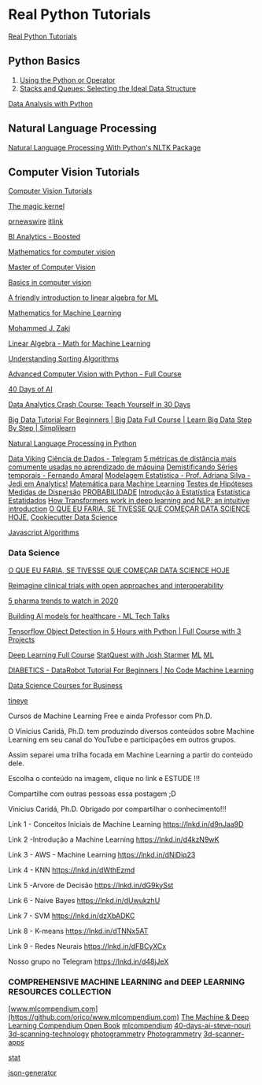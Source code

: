 # Real Python Tutorials
[Real Python Tutorials](https://realpython.com/)
## Python Basics
1. [Using the Python or Operator](https://realpython.com/courses/using-python-or-operator/)
2. [Stacks and Queues: Selecting the Ideal Data Structure](https://realpython.com/courses/stacks-queues-ideal-data-structure/)

[Data Analysis with Python](https://www.youtube.com/watch?v=GPVsHOlRBBI)

## Natural Language Processing
[Natural Language Processing With Python's NLTK Package](https://realpython.com/nltk-nlp-python/)

## Computer Vision Tutorials
[Computer Vision Tutorials](https://realpython.com/tutorials/computer-vision/)

[The magic kernel](http://johncostella.com/magic/)

[prnewswire](https://www.prnewswire.com/news-releases/in-a-dental-industry-first-overjets-dental-assist-receives-fda-clearance-to-bring-ai-to-the-dental-practice-301295927.html)
[itlink](https://itlink.fr/)

[BI Analytics - Boosted](https://www.atoti.io/https://www.atoti.io/)

[Mathematics for computer vision](https://www.coursera.org/learn/mathematics-for-computer-vision?specialization=basics-in-computer-vision#syllabus)

[Master of Computer Vision](https://www.coursera.org/degrees/ms-computer-vision-hse/academics)

[Basics in computer vision](https://www.coursera.org/specializations/basics-in-computer-vision)

[A friendly introduction to linear algebra for ML](https://www.youtube.com/watch?v=LlKAna21fLE)

[Mathematics for Machine Learning](https://www.youtube.com/watch?v=1VSZtNYMntM)

[Mohammed J. Zaki](https://dataminingbook.info/book_html/chap1/book-watermark.html)

[Linear Algebra - Math for Machine Learning](https://www.youtube.com/watch?v=uZeDTwWcnuY)

[Understanding Sorting Algorithms](https://www.youtube.com/watch?v=l7-f9gS8VOs)

[Advanced Computer Vision with Python - Full Course](https://www.youtube.com/watch?v=01sAkU_NvOY)


[40 Days of AI](https://www.linkedin.com/pulse/40-days-ai-steve-nouri/)

[Data Analytics Crash Course: Teach Yourself in 30 Days](https://www.youtube.com/watch?v=jcTj6FgWOpo&t=1130s)

[Big Data Tutorial For Beginners | Big Data Full Course | Learn Big Data Step By Step | Simplilearn](https://www.youtube.com/watch?v=KcecJfxbd-4)

[Natural Language Processing in Python](https://www.youtube.com/watch?v=xvqsFTUsOmc&t=1991s)

[Data Viking](https://www.youtube.com/channel/UCZT-d8Q9d3obS6NxhyxnznQ/playlists)
[Ciência de Dados - Telegram](https://t.me/joinchat/cPp1zhxTueU0YzFh)
[5 métricas de distância mais comumente usadas no aprendizado de máquina](https://ichi.pro/pt/5-metricas-de-distancia-mais-comumente-usadas-no-aprendizado-de-maquina-166861444984849)
[Demistificando Séries temporais - Fernando Amaral](https://www.youtube.com/watch?v=0RbUk3pjSKY)
[Modelagem Estatística - Prof. Adriana Silva - Jedi em Analytics!](https://www.youtube.com/playlist?list=PLjdDBZW3EmXfyfLYp35AMyDN-clDPAu28)
[Matemática para Machine Learning](https://www.youtube.com/playlist?list=PLyqOvdQmGdTTYHKdxWRmt8oOhMwYhmxkM)
[Testes de Hipóteses](https://www.youtube.com/playlist?list=PL7xT0Gz6G0-TfV-S6WiGDvIsZds6Pv_g8)
[Medidas de Dispersão](https://www.youtube.com/playlist?list=PL7xT0Gz6G0-T2gcNyfSgLevC1vbcMf3nz)
[PROBABILIDADE](https://www.youtube.com/playlist?list=PLN0ZrxDaBfhgFE48sqlySnEgdFVGroKsf)
[Introdução à Estatística](https://www.youtube.com/playlist?list=PL7xT0Gz6G0-RNpEswiFdLgaSBsTLDUDbh)
[Estatística](https://www.youtube.com/playlist?list=PLVGJZxcisYSGmqs4muOxEoiqUYWlAVmef)
[Estatidados](https://www.linkedin.com/company/estathifisco/)
[How Transformers work in deep learning and NLP: an intuitive introduction](https://theaisummer.com/transformer/)
[O QUE EU FARIA, SE TIVESSE QUE COMEÇAR DATA SCIENCE HOJE.](https://www.youtube.com/watch?v=VlYDWOfiFuc)
[Cookiecutter Data Science](https://drivendata.github.io/cookiecutter-data-science/#getting-started)


[Javascript Algorithms](https://www.youtube.com/playlist?list=PLXzMwWvud3xSsw8TgFO2hjn5Yo-LSkyBx)
[]()

### Data Science
[O QUE EU FARIA, SE TIVESSE QUE COMEÇAR DATA SCIENCE HOJE](https://www.youtube.com/watch?v=VlYDWOfiFuc)

[Reimagine clinical trials with open approaches and interoperability](https://www.ibm.com/blogs/watson-health/reimagine-clinical-trials-with-open-approaches-and-interoperability/)

[5 pharma trends to watch in 2020](https://www.ibm.com/blogs/watson-health/5-pharma-trend-2020/)

[Building AI models for healthcare - ML Tech Talks](https://www.youtube.com/watch?v=UZEstizNxkg)

[Tensorflow Object Detection in 5 Hours with Python | Full Course with 3 Projects](https://morioh.com/p/394e0ce5e3ac)

[Deep Learning Full Course](https://morioh.com/p/39e64ba8b025)
[StatQuest with Josh Starmer](https://www.youtube.com/c/joshstarmer/featured)
[ML](https://pastebin.com/0e6jWyrN)
[ML](https://app.learney.me/)

[DIABETICS - DataRobot Tutorial For Beginners | No Code Machine Learning](https://www.youtube.com/watch?v=M0CkOuWk2Ko)

[Data Science Courses for Business](https://www.business-science.io/code-tools/2021/05/18/marginal_distributions.html)



[tineye](https://tineye.com/)

Cursos de Machine Learning Free e ainda Professor com Ph.D.

O Vinicius Caridá, Ph.D. tem produzindo diversos conteúdos sobre Machine Learning em seu canal do YouTube e participações em outros grupos.

Assim separei uma trilha focada em Machine Learning a partir do conteúdo dele.

Escolha o conteúdo na imagem, clique no link e ESTUDE !!!

Compartilhe com outras pessoas essa postagem ;D

Vinicius Caridá, Ph.D.
Obrigado por compartilhar o conhecimento!!!

Link 1 - Conceitos Iniciais de Machine Learning
https://lnkd.in/d9nJaa9D

Link 2 -Introdução a Machine Learning
https://lnkd.in/d4kzN9wK

Link 3 - AWS - Machine Learning
https://lnkd.in/dNiDiq23

Link 4 - KNN
https://lnkd.in/dWthEzmd

Link 5 -Arvore de Decisão
https://lnkd.in/dG9kySst

Link 6 - Naive Bayes
https://lnkd.in/dUwukzhU

Link 7 - SVM
https://lnkd.in/dzXbADKC

Link 8 - K-means
https://lnkd.in/dTNNx5AT

Link 9 - Redes Neurais
https://lnkd.in/dFBCyXCx

Nosso grupo no Telegram
https://lnkd.in/d48jJeX




### COMPREHENSIVE MACHINE LEARNING and DEEP LEARNING RESOURCES COLLECTION
[www.mlcompendium.com](https://github.com/orico/www.mlcompendium.com)
[The Machine & Deep Learning Compendium Open Book](https://towardsdatascience.com/the-machine-deep-learning-compendium-open-book-7e7bd77fbc4f)
[mlcompendium](https://book.mlcompendium.com/)
[40-days-ai-steve-nouri](https://www.linkedin.com/pulse/40-days-ai-steve-nouri/)
[3d-scanning-technology](https://3space.com/blog/3d-scanning-technology-comparison/)
[photogrammetry](https://www.reddit.com/r/photogrammetry/comments/mjup65/photogrammetry_in_python/)
[Photogrammetry](https://www.youtube.com/c/CyrillStachniss/search?query=Photogrammetry)
[3d-scanner-apps](https://all3dp.com/2/5-best-3d-scanner-apps-for-your-smartphone/)

[stat](https://stattrek.com/statistics/random-number-generator.aspx)

[json-generator](https://next.json-generator.com/)
